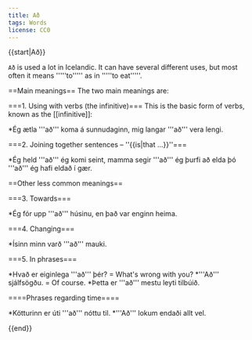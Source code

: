```yaml
---
title: Að
tags: Words
license: CC0
---
```


{{start|Að}}

`Að` is used a lot in Icelandic. It can have several different uses, but most often it means '''''to''''' as in '''''to eat'''''.

==Main meanings==
The two main meanings are:

===1. Using with verbs (the infinitive)===
This is the basic form of verbs, known as the [[infinitive]]:

*Ég ætla '''að''' koma á sunnudaginn, mig langar '''að''' vera lengi.

===2. Joining together sentences – ''{{is|that ...}}''===

*Ég held '''að''' ég komi seint, mamma segir '''að''' ég þurfi að elda þó '''að''' ég hafi eldað í gær.

==Other less common meanings==

===3. Towards===

*Ég fór upp '''að''' húsinu, en það var enginn heima.

===4. Changing===

*Ísinn minn varð '''að''' mauki.

===5. In phrases===

*Hvað er eiginlega '''að''' þér? = What's wrong with you?
*'''Að''' sjálfsögðu. = Of course.
*Þetta er '''að''' mestu leyti tilbúið.

====Phrases regarding time====

*Kötturinn er úti '''að''' nóttu til.
*'''Að''' lokum endaði allt vel.

{{end}}

